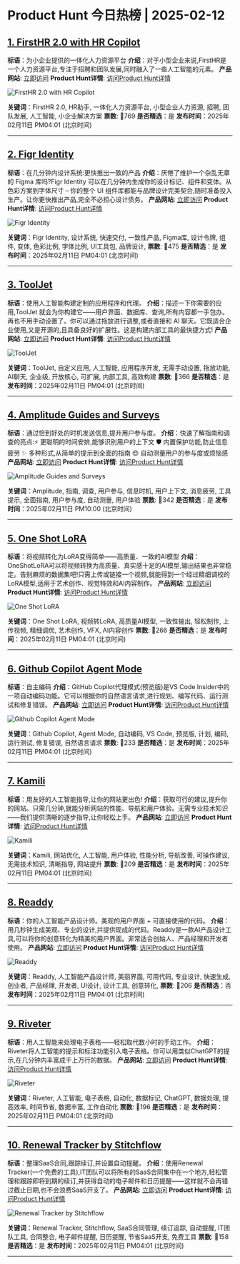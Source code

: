 # Product Hunt 今日热榜 | 2025-02-12

## [1. FirstHR 2.0 with HR Copilot](https://www.producthunt.com/posts/firsthr-2-0-with-hr-copilot?utm_campaign=producthunt-api&utm_medium=api-v2&utm_source=Application%3A+phtrends+%28ID%3A+147529%29)
**标语**：为小企业提供的一体化人力资源平台
**介绍**：对于小型企业来说,FirstHR是一个人力资源平台,专注于招聘和团队发展,同时融入了一些人工智能的元素。
**产品网站**: [立即访问](https://www.producthunt.com/r/NBJSOYGA3M4X2C?utm_campaign=producthunt-api&utm_medium=api-v2&utm_source=Application%3A+phtrends+%28ID%3A+147529%29)
**Product Hunt详情**: [访问Product Hunt详情](https://www.producthunt.com/posts/firsthr-2-0-with-hr-copilot?utm_campaign=producthunt-api&utm_medium=api-v2&utm_source=Application%3A+phtrends+%28ID%3A+147529%29)

![FirstHR 2.0 with HR Copilot](https://ph-files.imgix.net/1d6d664d-2e59-49ec-a70d-7761114af367.jpeg?auto=format&fit=crop&frame=1&h=512&w=1024)

**关键词**：FirstHR 2.0, HR助手, 一体化人力资源平台, 小型企业人力资源, 招聘, 团队发展, 人工智能, 小企业解决方案
**票数**: 🔺769
**是否精选**：是
**发布时间**：2025年02月11日 PM04:01 (北京时间)

---

## [2. Figr Identity](https://www.producthunt.com/posts/figr-identity?utm_campaign=producthunt-api&utm_medium=api-v2&utm_source=Application%3A+phtrends+%28ID%3A+147529%29)
**标语**：在几分钟内设计系统:更快推出一致的产品
**介绍**：厌倦了维护一个杂乱无章的 Figma 库吗?Figr Identity 可以在几分钟内生成你的设计标记、组件和变体。从色彩方案到字体尺寸 – 你的整个 UI 组件库都能与品牌设计完美契合,随时准备投入生产。让你更快推出产品,完全不必担心设计债务。
**产品网站**: [立即访问](https://www.producthunt.com/r/LHHC466RAFV53T?utm_campaign=producthunt-api&utm_medium=api-v2&utm_source=Application%3A+phtrends+%28ID%3A+147529%29)
**Product Hunt详情**: [访问Product Hunt详情](https://www.producthunt.com/posts/figr-identity?utm_campaign=producthunt-api&utm_medium=api-v2&utm_source=Application%3A+phtrends+%28ID%3A+147529%29)

![Figr Identity](https://ph-files.imgix.net/ceeaec6f-a287-414b-8857-7a87955b2f99.png?auto=format&fit=crop&frame=1&h=512&w=1024)

**关键词**：Figr Identity, 设计系统, 快速交付, 一致性产品, Figma库, 设计令牌, 组件, 变体, 色彩比例, 字体比例, UI工具包, 品牌设计,
**票数**: 🔺475
**是否精选**：是
**发布时间**：2025年02月11日 PM04:01 (北京时间)

---

## [3. ToolJet](https://www.producthunt.com/posts/tooljet-fbec1c40-d2b4-4b33-a450-bae02664676d?utm_campaign=producthunt-api&utm_medium=api-v2&utm_source=Application%3A+phtrends+%28ID%3A+147529%29)
**标语**：使用人工智能构建定制的应用程序和代理。
**介绍**：描述一下你需要的应用,ToolJet 就会为你构建它——用户界面、数据库、查询,所有内容都一手包办。再也不用手动设置了。你可以通过拖放进行调整,或者直接和 AI 聊天。它既适合企业使用,又是开源的,且具备良好的扩展性。这是构建内部工具的最快捷方式!
**产品网站**: [立即访问](https://www.producthunt.com/r/VFLTJOFHVZ3KG4?utm_campaign=producthunt-api&utm_medium=api-v2&utm_source=Application%3A+phtrends+%28ID%3A+147529%29)
**Product Hunt详情**: [访问Product Hunt详情](https://www.producthunt.com/posts/tooljet-fbec1c40-d2b4-4b33-a450-bae02664676d?utm_campaign=producthunt-api&utm_medium=api-v2&utm_source=Application%3A+phtrends+%28ID%3A+147529%29)

![ToolJet](https://ph-files.imgix.net/a4c22502-dee7-42ef-9467-663b3b39c99e.png?auto=format&fit=crop&frame=1&h=512&w=1024)

**关键词**：ToolJet, 自定义应用, 人工智能, 应用程序开发, 无需手动设置, 拖放功能, AI聊天, 企业级, 开放核心, 可扩展, 内部工具, 高效构建
**票数**: 🔺366
**是否精选**：是
**发布时间**：2025年02月11日 PM04:01 (北京时间)

---

## [4. Amplitude Guides and Surveys](https://www.producthunt.com/posts/amplitude-guides-and-surveys?utm_campaign=producthunt-api&utm_medium=api-v2&utm_source=Application%3A+phtrends+%28ID%3A+147529%29)
**标语**：通过恰到好处的时机发送信息,提升用户参与度。
**介绍**：快速了解指南和调查的亮点:⚡ 更聪明的时间安排,能够识别用户的上下文 🛡️ 内置保护功能,防止信息疲劳 ✨ 多种形式,从简单的提示到全面的指南 😍 自动测量用户的参与度或烦恼感
**产品网站**: [立即访问](https://www.producthunt.com/r/IW756YH3Q7EZXZ?utm_campaign=producthunt-api&utm_medium=api-v2&utm_source=Application%3A+phtrends+%28ID%3A+147529%29)
**Product Hunt详情**: [访问Product Hunt详情](https://www.producthunt.com/posts/amplitude-guides-and-surveys?utm_campaign=producthunt-api&utm_medium=api-v2&utm_source=Application%3A+phtrends+%28ID%3A+147529%29)

![Amplitude Guides and Surveys](https://ph-files.imgix.net/d2c645f0-a7c2-4a34-99ab-e9b82481ff67.png?auto=format&fit=crop&frame=1&h=512&w=1024)

**关键词**：Amplitude, 指南, 调查, 用户参与, 信息时机, 用户上下文, 消息疲劳, 工具提示, 全面指南, 用户参与度, 自动测量, 用户体验
**票数**: 🔺342
**是否精选**：是
**发布时间**：2025年02月11日 PM10:00 (北京时间)

---

## [5. One Shot LoRA](https://www.producthunt.com/posts/one-shot-lora?utm_campaign=producthunt-api&utm_medium=api-v2&utm_source=Application%3A+phtrends+%28ID%3A+147529%29)
**标语**：将视频转化为LoRA变得简单——高质量、一致的AI模型
**介绍**：OneShotLoRA可以将视频转换为高质量、真实感十足的AI模型,输出结果也非常稳定。告别麻烦的数据集吧!只需上传或链接一个视频,就能得到一个经过精细调校的LoRA模型,适用于艺术创作、视觉特效和AI内容制作。
**产品网站**: [立即访问](https://www.producthunt.com/r/W5SECI6EOXJQQP?utm_campaign=producthunt-api&utm_medium=api-v2&utm_source=Application%3A+phtrends+%28ID%3A+147529%29)
**Product Hunt详情**: [访问Product Hunt详情](https://www.producthunt.com/posts/one-shot-lora?utm_campaign=producthunt-api&utm_medium=api-v2&utm_source=Application%3A+phtrends+%28ID%3A+147529%29)

![One Shot LoRA](https://ph-files.imgix.net/4d0a6aa4-9687-4ca8-95ef-4e975e49875d.png?auto=format&fit=crop&frame=1&h=512&w=1024)

**关键词**：One Shot LoRA, 视频转LoRA, 高质量AI模型, 一致性输出, 轻松制作, 上传视频, 精细调优, 艺术创作, VFX, AI内容创作
**票数**: 🔺266
**是否精选**：是
**发布时间**：2025年02月11日 PM04:01 (北京时间)

---

## [6. Github Copilot Agent Mode](https://www.producthunt.com/posts/github-copilot-agent-mode?utm_campaign=producthunt-api&utm_medium=api-v2&utm_source=Application%3A+phtrends+%28ID%3A+147529%29)
**标语**：自主编码
**介绍**：GitHub Copilot代理模式(预览版)是VS Code Insider中的一项自动编码功能。它可以根据你的自然语言请求,进行规划、编写代码、运行测试和修复错误。
**产品网站**: [立即访问](https://www.producthunt.com/r/QVH426CLZWG3MX?utm_campaign=producthunt-api&utm_medium=api-v2&utm_source=Application%3A+phtrends+%28ID%3A+147529%29)
**Product Hunt详情**: [访问Product Hunt详情](https://www.producthunt.com/posts/github-copilot-agent-mode?utm_campaign=producthunt-api&utm_medium=api-v2&utm_source=Application%3A+phtrends+%28ID%3A+147529%29)

![Github Copilot Agent Mode](https://ph-files.imgix.net/fec48eb2-1ea5-461f-9811-33d3a88f1f6f.png?auto=format&fit=crop&frame=1&h=512&w=1024)

**关键词**：Github Copilot, Agent Mode, 自动编码, VS Code, 预览版, 计划, 编码, 运行测试, 修复错误, 自然语言请求
**票数**: 🔺233
**是否精选**：是
**发布时间**：2025年02月11日 PM04:01 (北京时间)

---

## [7. Kamili](https://www.producthunt.com/posts/kamili?utm_campaign=producthunt-api&utm_medium=api-v2&utm_source=Application%3A+phtrends+%28ID%3A+147529%29)
**标语**：用友好的人工智能指导,让你的网站更出色!
**介绍**：获取可行的建议,提升你的网站。只需几分钟,就能分析网站的性能、导航和用户体验。无需专业技术知识——我们提供清晰的逐步指导,让你轻松上手。
**产品网站**: [立即访问](https://www.producthunt.com/r/YXMVR5XHXHLQMH?utm_campaign=producthunt-api&utm_medium=api-v2&utm_source=Application%3A+phtrends+%28ID%3A+147529%29)
**Product Hunt详情**: [访问Product Hunt详情](https://www.producthunt.com/posts/kamili?utm_campaign=producthunt-api&utm_medium=api-v2&utm_source=Application%3A+phtrends+%28ID%3A+147529%29)

![Kamili](https://ph-files.imgix.net/92e5b6c1-abc0-4d9f-8b7d-d63b6ac18834.jpeg?auto=format&fit=crop&frame=1&h=512&w=1024)

**关键词**：Kamili, 网站优化, 人工智能, 用户体验, 性能分析, 导航改善, 可操作建议, 无需技术知识, 清晰指导, 网站提升
**票数**: 🔺209
**是否精选**：是
**发布时间**：2025年02月11日 PM04:01 (北京时间)

---

## [8. Readdy](https://www.producthunt.com/posts/readdy?utm_campaign=producthunt-api&utm_medium=api-v2&utm_source=Application%3A+phtrends+%28ID%3A+147529%29)
**标语**：你的人工智能产品设计师。美观的用户界面 + 可直接使用的代码。
**介绍**：用几秒钟生成美观、专业的设计,并提供现成的代码。Readdy是一款AI产品设计工具,可以将你的创意转化为精美的用户界面。非常适合创始人、产品经理和开发者使用。
**产品网站**: [立即访问](https://www.producthunt.com/r/QIZ5FXHTKJ42KK?utm_campaign=producthunt-api&utm_medium=api-v2&utm_source=Application%3A+phtrends+%28ID%3A+147529%29)
**Product Hunt详情**: [访问Product Hunt详情](https://www.producthunt.com/posts/readdy?utm_campaign=producthunt-api&utm_medium=api-v2&utm_source=Application%3A+phtrends+%28ID%3A+147529%29)

![Readdy](https://ph-files.imgix.net/116228d1-c4f9-4462-a32e-4c3c3ab6bc3b.png?auto=format&fit=crop&frame=1&h=512&w=1024)

**关键词**：Readdy, 人工智能产品设计师, 美丽界面, 可用代码, 专业设计, 快速生成, 创业者, 产品经理, 开发者, UI设计, 设计工具, 创意转化,
**票数**: 🔺206
**是否精选**：否
**发布时间**：2025年02月11日 PM04:01 (北京时间)

---

## [9. Riveter ](https://www.producthunt.com/posts/riveter-2?utm_campaign=producthunt-api&utm_medium=api-v2&utm_source=Application%3A+phtrends+%28ID%3A+147529%29)
**标语**：用人工智能来处理电子表格——轻松取代数小时的手动工作。
**介绍**：Riveter将人工智能的提示和标注功能引入电子表格。你可以用类似ChatGPT的提示,在几分钟内丰富成千上万行的数据。
**产品网站**: [立即访问](https://www.producthunt.com/r/KBAEPVFHZ2YPHI?utm_campaign=producthunt-api&utm_medium=api-v2&utm_source=Application%3A+phtrends+%28ID%3A+147529%29)
**Product Hunt详情**: [访问Product Hunt详情](https://www.producthunt.com/posts/riveter-2?utm_campaign=producthunt-api&utm_medium=api-v2&utm_source=Application%3A+phtrends+%28ID%3A+147529%29)

![Riveter ](https://ph-files.imgix.net/5cbb05cd-887e-4b7c-90c4-ed69ca6c4a74.jpeg?auto=format&fit=crop&frame=1&h=512&w=1024)

**关键词**：Riveter, 人工智能, 电子表格, 自动化, 数据标记, ChatGPT, 数据处理, 提高效率, 时间节省, 数据丰富, 工作自动化
**票数**: 🔺196
**是否精选**：是
**发布时间**：2025年02月11日 PM04:01 (北京时间)

---

## [10. Renewal Tracker by Stitchflow](https://www.producthunt.com/posts/renewal-tracker-by-stitchflow?utm_campaign=producthunt-api&utm_medium=api-v2&utm_source=Application%3A+phtrends+%28ID%3A+147529%29)
**标语**：整理SaaS合同,跟踪续订,并设置自动提醒。
**介绍**：使用Renewal Tracker(一个免费的工具),IT团队可以将所有的SaaS合同集中在一个地方,轻松管理和跟踪即将到期的续订,并获得自动的电子邮件和日历提醒——这样就不会再错过截止日期,也不会浪费SaaS开支了。
**产品网站**: [立即访问](https://www.producthunt.com/r/JYF3MGSWXDFS5E?utm_campaign=producthunt-api&utm_medium=api-v2&utm_source=Application%3A+phtrends+%28ID%3A+147529%29)
**Product Hunt详情**: [访问Product Hunt详情](https://www.producthunt.com/posts/renewal-tracker-by-stitchflow?utm_campaign=producthunt-api&utm_medium=api-v2&utm_source=Application%3A+phtrends+%28ID%3A+147529%29)

![Renewal Tracker by Stitchflow](https://ph-files.imgix.net/f34b9675-22a8-42f8-96de-66cca057d2be.png?auto=format&fit=crop&frame=1&h=512&w=1024)

**关键词**：Renewal Tracker, Stitchflow, SaaS合同管理, 续订追踪, 自动提醒, IT团队工具, 合同整合, 电子邮件提醒, 日历提醒, 节省SaaS开支, 免费工具
**票数**: 🔺158
**是否精选**：是
**发布时间**：2025年02月11日 PM04:01 (北京时间)

---

